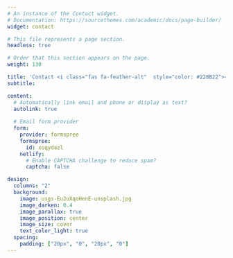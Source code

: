 ```yaml
---
# An instance of the Contact widget.
# Documentation: https://sourcethemes.com/academic/docs/page-builder/
widget: contact

# This file represents a page section.
headless: true

# Order that this section appears on the page.
weight: 130

title: 'Contact <i class="fas fa-feather-alt"  style="color: #228B22"></i>'
subtitle:

content:
  # Automatically link email and phone or display as text?
  autolink: true
  
  # Email form provider
  form:
    provider: formspree
    formspree:
      id: xoqydazl
    netlify:
      # Enable CAPTCHA challenge to reduce spam?
      captcha: false

design:
  columns: "2"
  background:
    image: usgs-Eu2uXqoHenE-unsplash.jpg
    image_darken: 0.4
    image_parallax: true
    image_position: center
    image_size: cover
    text_color_light: true
  spacing:
    padding: ["20px", "0", "20px", "0"]
---
```


